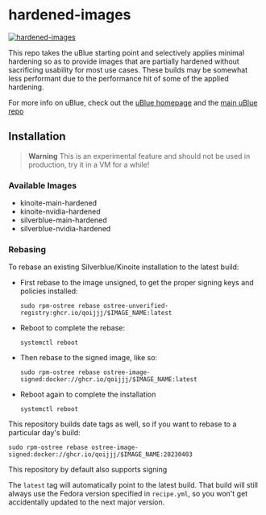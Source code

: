 # hardened-images

[![hardened-images](https://github.com/qoijjj/hardened-images/actions/workflows/build.yml/badge.svg)](https://github.com/qoijjj/hardened-images/actions/workflows/build.yml)

This repo takes the uBlue starting point and selectively applies minimal hardening so as to provide images that are partially hardened without sacrificing usability for most use cases. These builds may be somewhat less performant due to the performance hit of some of the applied hardening.

For more info on uBlue, check out the [uBlue homepage](https://universal-blue.org/) and the [main uBlue repo](https://github.com/ublue-os/main/)

## Installation

> **Warning**
> This is an experimental feature and should not be used in production, try it in a VM for a while!


### Available Images

- kinoite-main-hardened
- kinoite-nvidia-hardened
- silverblue-main-hardened
- silverblue-nvidia-hardened

### Rebasing

To rebase an existing Silverblue/Kinoite installation to the latest build:


- First rebase to the image unsigned, to get the proper signing keys and policies installed:
  ```
  sudo rpm-ostree rebase ostree-unverified-registry:ghcr.io/qoijjj/$IMAGE_NAME:latest
  ```
- Reboot to complete the rebase:
  ```
  systemctl reboot
  ```
- Then rebase to the signed image, like so:
  ```
  sudo rpm-ostree rebase ostree-image-signed:docker://ghcr.io/qoijjj/$IMAGE_NAME:latest
  ```
- Reboot again to complete the installation
  ```
  systemctl reboot
  ```


This repository builds date tags as well, so if you want to rebase to a particular day's build:

```
sudo rpm-ostree rebase ostree-image-signed:docker://ghcr.io/qoijjj/$IMAGE_NAME:20230403
```

This repository by default also supports signing 

The `latest` tag will automatically point to the latest build. That build will still always use the Fedora version specified in `recipe.yml`, so you won't get accidentally updated to the next major version.
